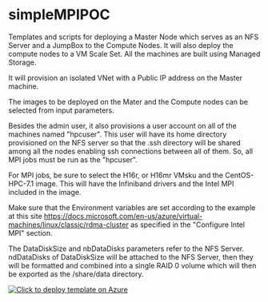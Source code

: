 # simpleMPIPOC
Templates and scripts for deploying a Master Node which serves as an NFS Server and a JumpBox to the Compute Nodes.  It will also deploy the compute nodes to a VM Scale Set. All the machines are built using Managed Storage.

It will provision an isolated VNet with a Public IP address on the Master machine.

The images to be deployed on the Mater and the Compute nodes can be selected from input parameters.  

Besides the admin user, it also provisions a user account on all of the machines named "hpcuser".  This user will have its home directory provisioned on the NFS server so that the .ssh directory will be shared among all the nodes enabling ssh connections between all of them.
So, all MPI jobs must be run as the "hpcuser".

For MPI jobs, be sure to select the H16r, or H16mr VMsku and the CentOS-HPC-7.1 image.  This will have the Infiniband drivers and the Intel MPI included in the image.

Make sure that the Environment variables are set according to the example at this site https://docs.microsoft.com/en-us/azure/virtual-machines/linux/classic/rdma-cluster as specified in the "Configure Intel MPI" section.

The DataDiskSize and nbDataDisks parameters refer to the NFS Server.  ndDataDisks of DataDiskSize will be attached to the NFS Server, then they will be formatted and combined into a single RAID 0 volume which will then be exported as the /share/data directory. 


[![Click to deploy template on Azure](http://azuredeploy.net/deploybutton.png "Click to deploy template on Azure")](https://portal.azure.com/#create/Microsoft.Template/uri/https%3A%2F%2Fraw.githubusercontent.com%2Fgrandparoach%2FsimpleMPIPOC%2FNOAA%2Fazuredeploy.json)  



